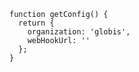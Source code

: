 ```JavaScript:src/config
function getConfig() {
  return {
    organization: 'globis',
    webHookUrl: ''
  };
}
```
